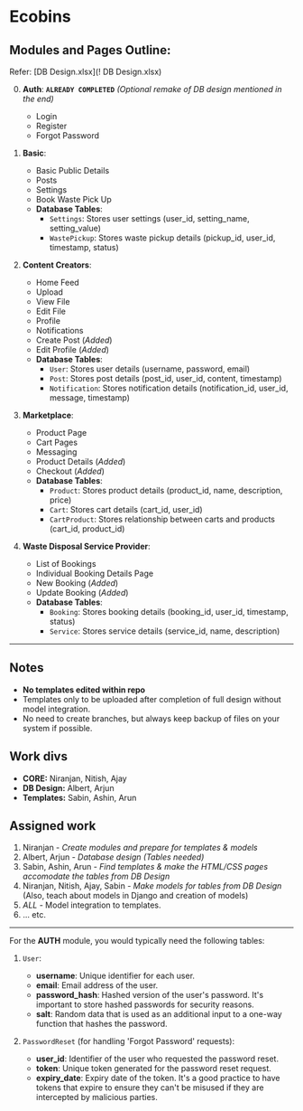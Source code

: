 # Ecobins
## Modules and Pages Outline:

Refer: [DB Design.xlsx](! DB Design.xlsx)

0. **Auth**: **`ALREADY COMPLETED`** *(Optional remake of DB design mentioned in the end)*
   - Login
   - Register
   - Forgot Password

1. **Basic**:
   - Basic Public Details
   - Posts
   - Settings
   - Book Waste Pick Up
   - **Database Tables**: 
     - `Settings`: Stores user settings (user_id, setting_name, setting_value)
     - `WastePickup`: Stores waste pickup details (pickup_id, user_id, timestamp, status)

2. **Content Creators**:
   - Home Feed
   - Upload
   - View File
   - Edit File
   - Profile
   - Notifications
   - Create Post (*Added*)
   - Edit Profile (*Added*)
   - **Database Tables**: 
     - `User`: Stores user details (username, password, email)
     - `Post`: Stores post details (post_id, user_id, content, timestamp)
     - `Notification`: Stores notification details (notification_id, user_id, message, timestamp)

3. **Marketplace**:
   - Product Page
   - Cart Pages
   - Messaging
   - Product Details (*Added*)
   - Checkout (*Added*)
   - **Database Tables**: 
     - `Product`: Stores product details (product_id, name, description, price)
     - `Cart`: Stores cart details (cart_id, user_id)
     - `CartProduct`: Stores relationship between carts and products (cart_id, product_id)

4. **Waste Disposal Service Provider**:
   - List of Bookings
   - Individual Booking Details Page
   - New Booking (*Added*)
   - Update Booking (*Added*)
   - **Database Tables**: 
     - `Booking`: Stores booking details (booking_id, user_id, timestamp, status)
     - `Service`: Stores service details (service_id, name, description)

---
## Notes
 - **No templates edited within repo**
 - Templates only to be uploaded after completion of full design without model integration.
 - No need to create branches, but always keep backup of files on your system if possible.

## Work divs
- **CORE:** Niranjan, Nitish, Ajay
- **DB Design:** Albert, Arjun
- **Templates:** Sabin, Ashin, Arun

## Assigned work
1. Niranjan - *Create modules and prepare for templates & models*
2. Albert, Arjun - *Database design (Tables needed)*
3. Sabin, Ashin, Arun - *Find templates & make the HTML/CSS pages accomodate the tables from DB Design*
4. Niranjan, Nitish, Ajay, Sabin - *Make models for tables from DB Design* (Also, teach about models in Django and creation of models)
5. _ALL_ - Model integration to templates.
6.  ... etc.

---
For the **AUTH** module, you would typically need the following tables:

1. `User`:
   - **username**: Unique identifier for each user.
   - **email**: Email address of the user.
   - **password_hash**: Hashed version of the user's password. It's important to store hashed passwords for security reasons.
   - **salt**: Random data that is used as an additional input to a one-way function that hashes the password.

2. `PasswordReset` (for handling 'Forgot Password' requests):
   - **user_id**: Identifier of the user who requested the password reset.
   - **token**: Unique token generated for the password reset request.
   - **expiry_date**: Expiry date of the token. It's a good practice to have tokens that expire to ensure they can't be misused if they are intercepted by malicious parties.


